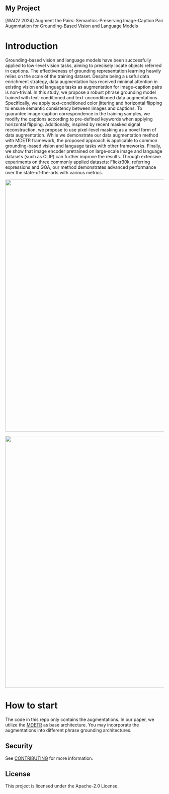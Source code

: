 ## My Project

[WACV 2024] Augment the Pairs: Semantics-Preserving Image-Caption Pair Augmntation for Grounding-Based Vision and Language Models

# Introduction

Grounding-based vision and language models have been successfully applied to low-level vision tasks, aiming to precisely locate objects referred in captions. The effectiveness of grounding representation learning heavily relies on the scale of the training dataset. Despite being a useful data enrichment strategy, data augmentation has received minimal attention in existing vision and language tasks as augmentation for image-caption pairs is non-trivial. In this study, we propose a robust phrase grounding model trained with text-conditioned and text-unconditioned data augmentations. Specifically, we apply text-conditioned color jittering and horizontal flipping to ensure semantic consistency between images and captions. To guarantee image-caption correspondence in the training samples, we modify the captions according to pre-defined keywords when applying horizontal flipping. Additionally, inspired by recent masked signal reconstruction, we propose to use pixel-level masking as a novel form of data augmentation. While we demonstrate our data augmentation method with MDETR framework, the proposed approach is applicable to common grounding-based vision and language tasks with other frameworks. Finally, we show that image encoder pretrained on large-scale image and language datasets (such as CLIP) can further improve the results. Through extensive experiments on three commonly applied datasets: Flickr30k, referring expressions and GQA, our method demonstrates advanced performance over the state-of-the-arts with various metrics. 

<p align="center">
	<img src="imgs/img3.png", width="800">
</p>

<p align="center">
	<img src="imgs/img5.png", width="800">
</p>

# How to start

The code in this repo only contains the augmentations. In our paper, we utilize the [MDETR](https://github.com/ashkamath/mdetr) as base architecture. You may incorporate the augmentations into different phrase grounding architectures.

## Security

See [CONTRIBUTING](CONTRIBUTING.md#security-issue-notifications) for more information.

## License

This project is licensed under the Apache-2.0 License.

